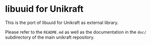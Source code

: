 libuuid for Unikraft
=============================

This is the port of libuuid for Unikraft as external library.

Please refer to the `README.md` as well as the documentation in the `doc/`
subdirectory of the main unikraft repository.
